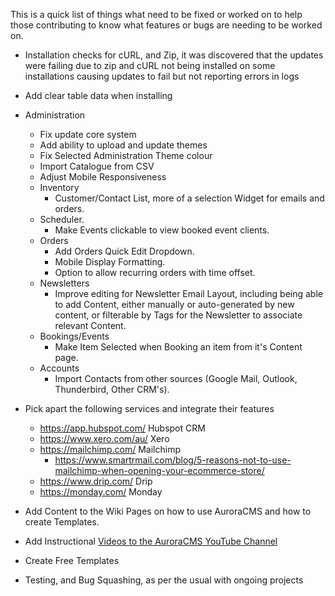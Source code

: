 This is a quick list of things what need to be fixed or worked on to help those contributing to know what features or bugs are needing to be worked on.

- Installation checks for cURL, and Zip, it was discovered that the updates were failing due to zip and cURL not being installed on some installations causing updates to fail but not reporting errors in logs
- Add clear table data when installing
- Administration
  - Fix update core system
  - Add ability to upload and update themes
  - Fix Selected Administration Theme colour
  - Import Catalogue from CSV
  - Adjust Mobile Responsiveness
  - Inventory
    - Customer/Contact List, more of a selection Widget for emails and orders.
  - Scheduler.
    - Make Events clickable to view booked event clients.
  - Orders
    - Add Orders Quick Edit Dropdown.
    - Mobile Display Formatting.
    - Option to allow recurring orders with time offset.
  - Newsletters
    - Improve editing for Newsletter Email Layout, including being able to add Content, either manually or auto-generated by new content, or filterable by Tags for the Newsletter to associate relevant Content.
  - Bookings/Events
    - Make Item Selected when Booking an item from it's Content page.
  - Accounts
    - Import Contacts from other sources (Google Mail, Outlook, Thunderbird, Other CRM's).
- Pick apart the following services and integrate their features
  - https://app.hubspot.com/ Hubspot CRM
  - https://www.xero.com/au/ Xero
  - https://mailchimp.com/ Mailchimp
    - https://www.smartrmail.com/blog/5-reasons-not-to-use-mailchimp-when-opening-your-ecommerce-store/
  - https://www.drip.com/ Drip
  - https://monday.com/ Monday

- Add Content to the Wiki Pages on how to use AuroraCMS and how to create Templates.
- Add Instructional [Videos to the AuroraCMS YouTube Channel](https://www.youtube.com/channel/UC9vFbrBKmnSgf8TNUBvDX2Q)
- Create Free Templates
- Testing, and Bug Squashing, as per the usual with ongoing projects
